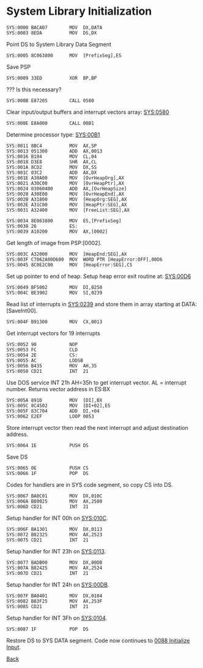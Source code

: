 # System Library Initialization

```
SYS:0000 BACA07        MOV	DX,DATA
SYS:0003 8EDA          MOV	DS,DX
```

Point DS to System Library Data Segment

```
SYS:0005 8C063800      MOV	[PrefixSeg],ES
```

Save PSP

```
SYS:0009 33ED          XOR	BP,BP
```

??? Is this necessary?

```
SYS:000B E87205        CALL	0580
```

Clear input/output buffers and interrupt vectors array: [SYS:0580](0580-CLEAR.md)

```
SYS:000E E8A000        CALL	00B1
```

Determine processor type: [SYS:00B1](00B1-TEST86.md)

```
SYS:0011 8BC4          MOV	AX,SP
SYS:0013 051300        ADD	AX,0013
SYS:0016 B104          MOV	CL,04
SYS:0018 D3E8          SHR	AX,CL
SYS:001A 8CD2          MOV	DX,SS
SYS:001C 03C2          ADD	AX,DX
SYS:001E A30A00        MOV	[OvrHeapOrg],AX
SYS:0021 A30C00        MOV	[OvrHeapPtr],AX
SYS:0024 03060400      ADD	AX,[OvrHeapSize]
SYS:0028 A30E00        MOV	[OvrHeapEnd],AX
SYS:002B A31800        MOV	[HeapOrg:SEG],AX
SYS:002E A31C00        MOV	[HeapPtr:SEG],AX
SYS:0031 A32400        MOV	[FreeList:SEG],AX
```

```
SYS:0034 8E063800      MOV	ES,[PrefixSeg]
SYS:0038 26            ES:
SYS:0039 A10200        MOV	AX,[0002]
```

Get length of image from PSP:[0002].

```
SYS:003C A32000        MOV	[HeapEnd:SEG],AX
SYS:003F C7062A00D600  MOV	WORD PTR [HeapError:OFF],00D6
SYS:0045 8C0E2C00      MOV	[HeapError:SEG],CS
```

Set up pointer to end of heap. Setup heap error exit routine at: [SYS:00D6](00D6-HEAP-ERROR.md)

```
SYS:0049 BF5002        MOV	DI,0250
SYS:004C BE3902        MOV	SI,0239
```

Read list of interrupts in [SYS:0239](0239-INTERRUPT-LIST.md) and store them in array starting at DATA:[SaveInt00].

```
SYS:004F B91300        MOV	CX,0013
```

Get interrupt vectors for 19 interrupts

```
SYS:0052 90            NOP
SYS:0053 FC            CLD
SYS:0054 2E            CS:
SYS:0055 AC            LODSB
SYS:0056 B435          MOV	AH,35
SYS:0058 CD21          INT	21
```

Use DOS service INT 21h AH=35h to get interrupt vector. AL = interrupt number. Returns vector address in ES:BX

```
SYS:005A 891D          MOV	[DI],BX
SYS:005C 8C4502        MOV	[DI+02],ES
SYS:005F 83C704        ADD	DI,+04
SYS:0062 E2EF          LOOP	0053
```

Store interrupt vector then read the next interrupt and adjust destination address.

```
SYS:0064 1E            PUSH	DS
```

Save DS

```
SYS:0065 0E            PUSH	CS
SYS:0066 1F            POP	DS
```

Codes for handlers are in SYS code segment, so copy CS into DS.

```
SYS:0067 BA0C01        MOV	DX,010C
SYS:006A B80025        MOV	AX,2500
SYS:006D CD21          INT	21
```

Setup handler for INT 00h on [SYS:010C](010C-INT00H.md).

```
SYS:006F BA1301        MOV	DX,0113
SYS:0072 B82325        MOV	AX,2523
SYS:0075 CD21          INT	21
```

Setup handler for INT 23h on [SYS:0113](0113-CTRL-C-HANDLER.md).

```
SYS:0077 BADB00        MOV	DX,00DB
SYS:007A B82425        MOV	AX,2524
SYS:007D CD21          INT	21
```

Setup handler for INT 24h on [SYS:00DB](00DB-CRITICAL-ERROR.md).

```
SYS:007F BA0401        MOV	DX,0104
SYS:0082 B83F25        MOV	AX,253F
SYS:0085 CD21          INT	21
```

Setup handler for INT 3Fh on [SYS:0104](0104-OVERMAN.md).

```
SYS:0087 1F            POP	DS
```

Restore DS to SYS DATA segment. Code now continues to [0088 Initialize Input](0088-INIT-INPUT.md).

[Back](../README.md)